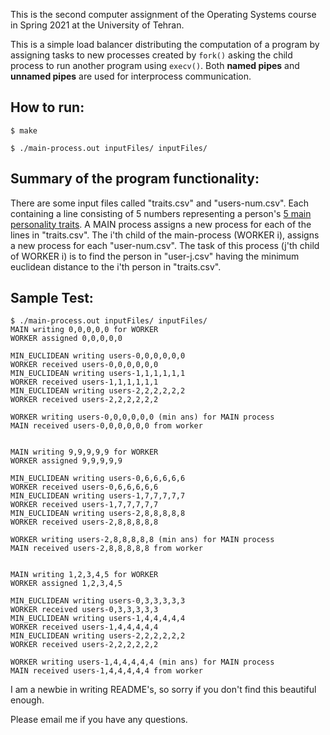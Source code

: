 This is the second computer assignment of the Operating Systems course in Spring 2021 at the University of Tehran. 

This is a simple load balancer distributing the computation of a program by assigning tasks to new processes created by ```fork()``` asking the child process to run another program using ```execv()```. Both **named pipes** and **unnamed pipes** are used for interprocess communication.


## How to run:

    
    $ make

    $ ./main-process.out inputFiles/ inputFiles/

## Summary of the program functionality:
There are some input files called "traits.csv" and "users-num.csv". Each containing a line consisting of 5 numbers representing a person's [5 main personality traits](https://en.wikipedia.org/wiki/Big_Five_personality_traits). A MAIN process assigns a new process for each of the lines in "traits.csv". The i'th child of the main-process (WORKER i), assigns a new process for each "user-num.csv". The task of this process (j'th child of WORKER i) is to find the person in "user-j.csv" having the minimum euclidean distance to the i'th person in "traits.csv". 


## Sample Test:
    
    $ ./main-process.out inputFiles/ inputFiles/
    MAIN writing 0,0,0,0,0 for WORKER
    WORKER assigned 0,0,0,0,0

    MIN_EUCLIDEAN writing users-0,0,0,0,0,0
    WORKER received users-0,0,0,0,0,0
    MIN_EUCLIDEAN writing users-1,1,1,1,1,1
    WORKER received users-1,1,1,1,1,1
    MIN_EUCLIDEAN writing users-2,2,2,2,2,2
    WORKER received users-2,2,2,2,2,2

    WORKER writing users-0,0,0,0,0,0 (min ans) for MAIN process 
    MAIN received users-0,0,0,0,0,0 from worker 


    MAIN writing 9,9,9,9,9 for WORKER
    WORKER assigned 9,9,9,9,9

    MIN_EUCLIDEAN writing users-0,6,6,6,6,6
    WORKER received users-0,6,6,6,6,6
    MIN_EUCLIDEAN writing users-1,7,7,7,7,7
    WORKER received users-1,7,7,7,7,7
    MIN_EUCLIDEAN writing users-2,8,8,8,8,8
    WORKER received users-2,8,8,8,8,8

    WORKER writing users-2,8,8,8,8,8 (min ans) for MAIN process 
    MAIN received users-2,8,8,8,8,8 from worker 


    MAIN writing 1,2,3,4,5 for WORKER
    WORKER assigned 1,2,3,4,5

    MIN_EUCLIDEAN writing users-0,3,3,3,3,3
    WORKER received users-0,3,3,3,3,3
    MIN_EUCLIDEAN writing users-1,4,4,4,4,4
    WORKER received users-1,4,4,4,4,4
    MIN_EUCLIDEAN writing users-2,2,2,2,2,2
    WORKER received users-2,2,2,2,2,2

    WORKER writing users-1,4,4,4,4,4 (min ans) for MAIN process 
    MAIN received users-1,4,4,4,4,4 from worker 
    
I am a newbie in writing README's, so sorry if you don't find this beautiful enough. 

Please email me if you have any questions.